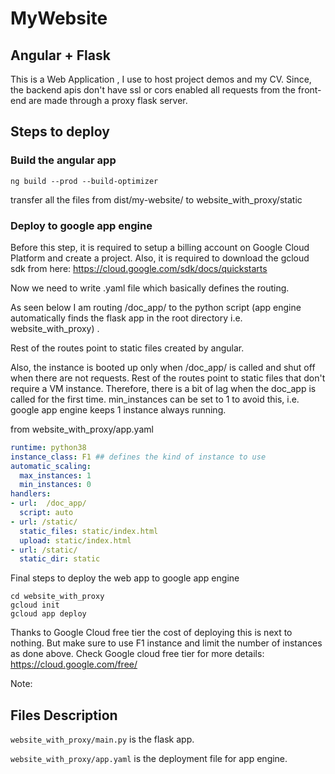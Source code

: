 # MyWebsite

## Angular + Flask 

This is a Web Application , I use to host project demos and my CV.
Since, the backend apis don't have ssl or cors enabled all requests from the front-end are made through a proxy flask server.

## Steps to deploy

### Build the angular app

```ng build --prod --build-optimizer ```
  
transfer all the files from dist/my-website/ to website_with_proxy/static

### Deploy to google app engine

Before this step, it is required to setup a billing account on Google Cloud Platform and create a project. 
Also, it is required to download the gcloud sdk from here: https://cloud.google.com/sdk/docs/quickstarts

Now we need to write .yaml file which basically defines the routing.

As seen below I am routing /doc_app/ to the python script (app engine automatically finds the flask app in the root directory i.e. website_with_proxy) . 

Rest of the routes point to static files created by angular.

Also, the instance is booted up only when /doc_app/ is called and shut off when there are not requests. 
Rest of the routes point to static files that don't require a VM instance.
Therefore, there is a bit of lag when the doc_app is called for the first time. 
min_instances can be set to 1 to avoid this, i.e. google app engine keeps 1 instance always running.   

from website_with_proxy/app.yaml
```yaml
runtime: python38  
instance_class: F1 ## defines the kind of instance to use
automatic_scaling:
  max_instances: 1 
  min_instances: 0
handlers:
- url:  /doc_app/
  script: auto
- url: /static/
  static_files: static/index.html
  upload: static/index.html
- url: /static/
  static_dir: static
```
Final steps to deploy the web app to google app engine 
```
cd website_with_proxy
gcloud init
gcloud app deploy
```

Thanks to Google Cloud free tier the cost of deploying this is next to nothing. 
But make sure to use F1 instance and limit the number of instances as done above. 
Check Google cloud free tier for more details: https://cloud.google.com/free/

Note:


## Files Description

```website_with_proxy/main.py```  is the flask app.

```website_with_proxy/app.yaml``` is the deployment file for app engine.



